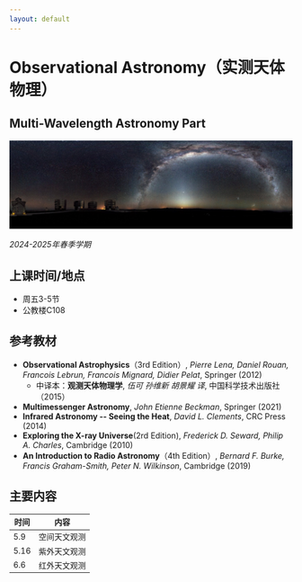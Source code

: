 ```yaml
---
layout: default
---
```


# Observational Astronomy（实测天体物理）
## Multi-Wavelength Astronomy Part

![](../../image/obsastro.png)

*2024-2025年春季学期*

## 上课时间/地点

* 周五3-5节
* 公教楼C108

## 参考教材

* **Observational Astrophysics**（3rd Edition）, *Pierre Lena, Daniel Rouan, Francois Lebrun, Francois Mignard, Didier Pelat*, Springer (2012)
    * 中译本：**观测天体物理学**, *伍可 孙维新 胡景耀 译*, 中国科学技术出版社（2015）
* **Multimessenger Astronomy**, *John Etienne Beckman*, Springer (2021)
* **Infrared Astronomy -- Seeing the Heat**, *David L. Clements*, CRC Press (2014)
* **Exploring the X-ray Universe**(2rd Edition), *Frederick D. Seward, Philip A. Charles*, Cambridge (2010)
* **An Introduction to Radio Astronomy**（4th Edition）, *Bernard F. Burke, Francis Graham-Smith, Peter N. Wilkinson*, Cambridge (2019)

## 主要内容

时间 | 内容 
----|----
5.9 | 空间天文观测
5.16| 紫外天文观测
6.6 | 红外天文观测